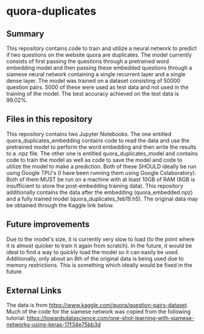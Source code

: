 # quora-duplicates

## Summary
This repository contains code to train and utilize a neural network to predict if two questions on the website quora are duplicates. 
The model currently consists of first passing the questions through a pretrained word embedding model and then passing these embedded 
questions through a siamese neural network containing a single recurrent layer and a single dense layer. The model was trained on a 
dataset consisting of 50000 question pairs. 5000 of these were used as test data and not used in the training of the model. The best
accuracy achieved on the test data is 99.02%. 

## Files in this repository
This repository contains two Jupyter Notebooks. The one entitled quora_duplicates_embedding contains code to read the data and use the 
pretrained model to perform the word embedding and then write the results to a .npz file. The other one is entitled quora_duplicates_model
and contains code to train the model as well as code to save the model and code to utilize the model to make a prediction. Both of these
SHOULD ideally be run using Google TPU's (I have been running them using Google Colaboratory). Both of them MUST be run on a machine with
at least 10GB of RAM (8GB is insufficient to store the post-embedding training data). This repository additionally contains the data after the embedding (quora_embedded.npz) and a fully trained model (quora_duplicates_feb19.h5). The original data may be obtained through the 
Kaggle link below.

## Future improvements
Due to the model's size, it is currently very slow to load (to the point where it is almost quicker to train it again from scratch). In
the future, it would be ideal to find a way to quickly load the model so it can easily be used. Additionally, only about an 8th of the 
original data is being used due to memory restrictions. This is something which ideally would be fixed in the future.

## External Links
The data is from https://www.kaggle.com/quora/question-pairs-dataset. </br>
Much of the code for the siamese network was copied from the following tutorial: https://towardsdatascience.com/one-shot-learning-with-siamese-networks-using-keras-17f34e75bb3d
